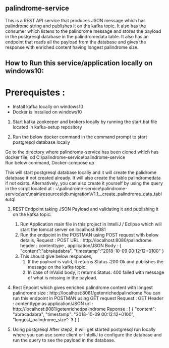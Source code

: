 ## palindrome-service
This is a REST API service that produces JSON message which has palindrome string and publishes it on the kafka topic. It also has the consumer which listens to the palindrome message and stores the payload in the postgresql database in the palindromedata table. It also has an endpoint that reads all the payload from the database and gives the response with enriched content having longest palindrome size.  

## How to Run this service/application locally on windows10:

# Prerequistes :
- Install kafka locally on windows10
- Docker is installed on windows10

1. Start kafka zookeeper and brokers locally by running the start.bat file located in kafka-setup repository

2. Run the below docker command in the command prompt to start postgresql database locally 

Go to the directory where palindrome-service has been cloned which has docker file,
cd C:\palindrome-service\palindrome-service\
Run below command,
Docker-compose up

This will start postgresql database locally and it will create the palidrome database if not created already. It will also create the table palindromedata if not exists. 
Alternatively, you can also create it yourself by using the query in the script located at :
~\palindrome-service\palindrome-service\src\main\resources\db.migration\V1.1__create_palindrome_data_table.sql

3. REST Endpoint taking JSON Payload and validating it and publishing it on the kafka topic:
    1. Run Application main file in this project in IntelliJ / Eclipse which will start 
    the tomcat server on localhost:8081
    2. Run the endpoint in the POSTMAN using POST request with below details,
        Request : POST
        URL : http://localhost:8080/palindrome
        header : contenttype , application/JSON
        Body : 
        {
            	"content":"abrakadabra",
            	"timestamp":"2018-10-09 00:12:12+0100"
        }
    3. This should give below responses,
        1. If the payload is valid, it returns Status :200 Ok and publishes the message on the kafka topic.
        2. In case of InValid body, it returns Status: 400 failed with message of what 
            is missing in the payload. 
            
 4. Rest Enpoint which gives enriched palindrome content with longest palindrome size :
       http://localhost:8081/getenrichedpalindrome
     You can run this endpoint in POSTMAN using GET request
        Request : GET
        Header : contenttype as application/JSON
        url : http://localhost:8081/getenrichedpalindrome
        Reponse :
            [
                {
                    "content": "abracadabra",
                    "timestamp": "2018-10-09 00:12:12+0100",
                    "longest_palindrome_size": 3
                }
            ]

5. Using postgresql
    After step2, it will get started postgresql run locally where you can use some client or IntelliJ to configure the database and run the query to see the payload in the database. 

